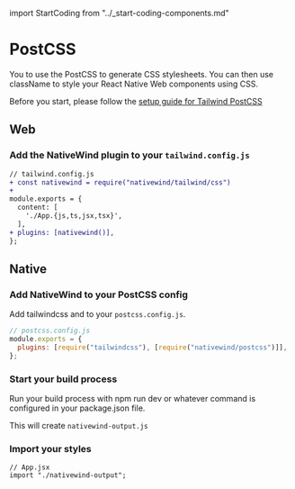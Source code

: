 import StartCoding from "../\_start-coding-components.md"

# PostCSS

You to use the PostCSS to generate CSS stylesheets. You can then use className to style your React Native Web components using CSS.

Before you start, please follow the [setup guide for Tailwind PostCSS](https://tailwindcss.com/docs/installation/using-postcss)

## Web

### Add the NativeWind plugin to your `tailwind.config.js`

```diff
// tailwind.config.js
+ const nativewind = require("nativewind/tailwind/css")
+
module.exports = {
  content: [
    './App.{js,ts,jsx,tsx}',
  ],
+ plugins: [nativewind()],
};
```

## Native

### Add NativeWind to your PostCSS config

Add tailwindcss and to your `postcss.config.js`.

```js
// postcss.config.js
module.exports = {
  plugins: [require("tailwindcss"), [require("nativewind/postcss")]],
};
```

### Start your build process

Run your build process with npm run dev or whatever command is configured in your package.json file.

This will create `nativewind-output.js`

### Import your styles

```tsx
// App.jsx
import "./nativewind-output";
```
